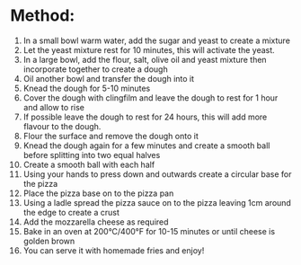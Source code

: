 # Method:

1. In a small bowl warm water, add the sugar and yeast to create a mixture
2. Let the yeast mixture rest for 10 minutes, this will activate the yeast.
3. In a large bowl, add the flour, salt, olive oil and yeast mixture then incorporate together to create a dough 
4. Oil another bowl and transfer the dough into it 
5. Knead the dough for 5-10 minutes
6. Cover the dough with clingfilm and leave the dough to rest for 1 hour and allow to rise
7. If possible leave the dough to rest for 24 hours, this will add more flavour to the dough.
8. Flour the surface and remove the dough onto it 
9. Knead the dough again for a few minutes and create a smooth ball before splitting into two equal halves
10. Create a smooth ball with each half
11. Using your hands to press down and outwards create a circular base for the pizza
12. Place the pizza base on to the pizza pan 
13. Using a ladle spread the pizza sauce on to the pizza leaving 1cm around the edge to create a crust 
14. Add the mozzarella cheese as required
15. Bake in an oven at 200°C/400°F for 10-15 minutes or until cheese is golden brown 
16. You can serve it with homemade fries and enjoy!